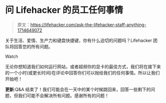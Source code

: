 # 问 Lifehacker 的员工任何事情

> 原文：<https://lifehacker.com/ask-the-lifehacker-staff-anything-1714649072>

关于生活、爱情、生产力和键盘快捷键，你有什么迫切的问题吗？Lifehacker 团队将回答您的所有问题。

Watch

无论你想知道我们如何运行网站，或者超频你的显卡的最佳方式，我们将在接下来的一个小时(或更长时间)在评论中回答你们可以抛给我们的任何事情。所以让我们开始吧！

**更新**:Q&A 结束了！我们可能会在一天中的某个时候跳回来，回答一些剩下的问题，但我们可能不会解决所有问题。感谢所有的问题！